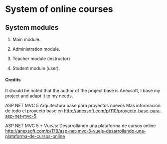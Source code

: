 # System of online courses

## System modules

1. Main module.

2. Administration module.

3. Teacher module (instructor)

4. Student module (user).


#### Credits
It should be noted that the author of the project base is Anexsoft, I base my project and adapt it to my needs.

ASP.NET MVC 5 Arquitectura base para proyectos nuevos
Más información de todo el proyecto base en http://anexsoft.com/p/110/proyecto-base-para-asp-net-mvc-5

ASP.NET MVC 5 + VueJs: Desarrollando una plataforma de cursos online 
http://anexsoft.com/p/179/asp-net-mvc-5-vuejs-desarrollando-una-plataforma-de-cursos-online
